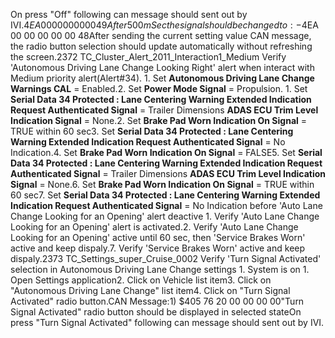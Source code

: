 On press "Off" following can message should sent out by IVI.$4EA 00 00 00 00 00 49After 500 mSec the signal should be changed to:-$4EA 00 00 00 00 00 48After sending the current setting value CAN message, the radio button selection should update automatically without refreshing the screen.2372 TC_Cluster_Alert_2011_Interaction1_Medium Verify 'Autonomous Driving Lane Change Looking Right' alert when interact with Medium priority alert(Alert#34). 1. Set **Autonomous Driving Lane Change Warnings CAL** = Enabled.2. Set **Power Mode Signal** = Propulsion. 1. Set **Serial Data 34 Protected : Lane Centering Warning Extended Indication Request Authenticated Signal** = Trailer Dimensions **ADAS ECU Trim Level Indication Signal** = None.2. Set **Brake Pad Worn Indication On Signal** = TRUE within 60 sec3. Set **Serial Data 34 Protected : Lane Centering Warning Extended Indication Request Authenticated Signal** = No Indication.4. Set **Brake Pad Worn Indication On Signal** = FALSE5. Set **Serial Data 34 Protected : Lane Centering Warning Extended Indication Request Authenticated Signal** = Trailer Dimensions **ADAS ECU Trim Level Indication Signal** = None.6. Set **Brake Pad Worn Indication On Signal** = TRUE within 60 sec7. Set **Serial Data 34 Protected : Lane Centering Warning Extended Indication Request Authenticated Signal** = No Indication before 'Auto Lane Change Looking for an Opening' alert deactive 1. Verify 'Auto Lane Change Looking for an Opening' alert is activated.2. Verify 'Auto Lane Change Looking for an Opening' active until 60 sec, then 'Service Brakes Worn' active and keep dispaly.7. Verify 'Service Brakes Worn' active and keep dispaly.2373 TC_Settings_super_Cruise_0002 Verify 'Turn Signal Activated' selection in Autonomous Driving Lane Change settings 1. System is on 1. Open Settings application2. Click on Vehicle list item3. Click on "Autonomous Driving Lane Change" list item4. Click on "Turn Signal Activated" radio button.CAN Message:1) $405 76 20 00 00 00 00"Turn Signal Activated" radio button should be displayed in selected stateOn press "Turn Signal Activated" following can message should sent out by IVI.